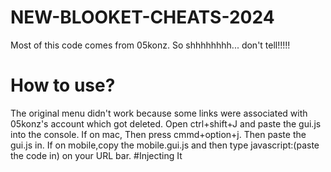 # NEW-BLOOKET-CHEATS-2024
Most of this code comes from 05konz. So shhhhhhhh... don't tell!!!!!
# How to use?
The original menu didn't work because some links were associated with 05konz's account which got deleted.
Open ctrl+shift+J and paste the gui.js into the console. If on mac, Then press cmmd+option+j. Then paste the gui.js in.
If on mobile,copy the mobile.gui.js and then type javascript:(paste the code in) on your URL bar. 
#Injecting It
